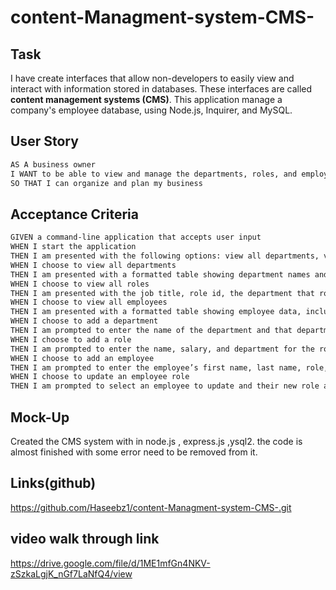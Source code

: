 # content-Managment-system-CMS-

## Task

I have create interfaces that allow non-developers to easily view and interact with information stored in databases. These interfaces are called **content management systems (CMS)**. This application manage a company's employee database, using Node.js, Inquirer, and MySQL.




## User Story

```md
AS A business owner
I WANT to be able to view and manage the departments, roles, and employees in my company
SO THAT I can organize and plan my business
```

## Acceptance Criteria

```md
GIVEN a command-line application that accepts user input
WHEN I start the application
THEN I am presented with the following options: view all departments, view all roles, view all employees, add a department, add a role, add an employee, and update an employee role
WHEN I choose to view all departments
THEN I am presented with a formatted table showing department names and department ids
WHEN I choose to view all roles
THEN I am presented with the job title, role id, the department that role belongs to, and the salary for that role
WHEN I choose to view all employees
THEN I am presented with a formatted table showing employee data, including employee ids, first names, last names, job titles, departments, salaries, and managers that the employees report to
WHEN I choose to add a department
THEN I am prompted to enter the name of the department and that department is added to the database
WHEN I choose to add a role
THEN I am prompted to enter the name, salary, and department for the role and that role is added to the database
WHEN I choose to add an employee
THEN I am prompted to enter the employee’s first name, last name, role, and manager, and that employee is added to the database
WHEN I choose to update an employee role
THEN I am prompted to select an employee to update and their new role and this information is updated in the database 
```

## Mock-Up

Created the CMS system with in node.js , express.js ,ysql2. the code is almost finished with some error need to be removed from it.


## Links(github)

https://github.com/Haseebz1/content-Managment-system-CMS-.git


## video walk through link

https://drive.google.com/file/d/1ME1mfGn4NKV-zSzkaLgjK_nGf7LaNfQ4/view



